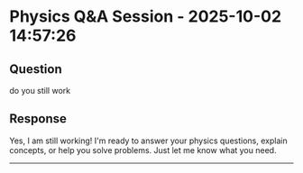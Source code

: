 # Physics Q&A Session - 2025-10-02 14:57:26

## Question
do you still work

## Response
Yes, I am still working! I'm ready to answer your physics questions, explain concepts, or help you solve problems. Just let me know what you need.


---
